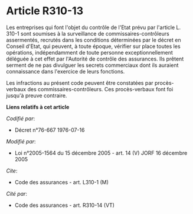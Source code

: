 # Article R310-13

Les entreprises qui font l'objet du contrôle de l'Etat prévu par l'article L. 310-1 sont soumises à la surveillance de
commissaires-contrôleurs assermentés, recrutés dans les conditions déterminées par le décret en Conseil d'Etat, qui peuvent,
à toute époque, vérifier sur place toutes les opérations, indépendamment de toute personne exceptionnellement déléguée à cet
effet par l'Autorité de contrôle des assurances. Ils prêtent serment de ne pas divulguer les secrets commerciaux dont ils
auraient connaissance dans l'exercice de leurs fonctions.

Les infractions au présent code peuvent être constatées par procès-verbaux des commissaires-contrôleurs. Ces procès-verbaux
font foi jusqu'à preuve contraire.

**Liens relatifs à cet article**

_Codifié par_:

  - Décret n°76-667 1976-07-16

_Modifié par_:

  - Loi n°2005-1564 du 15 décembre 2005 - art. 14 (V) JORF 16 décembre 2005

_Cite_:

  - Code des assurances - art. L310-1 (M)

_Cité par_:

  - Code des assurances - art. R310-14 (VT)
